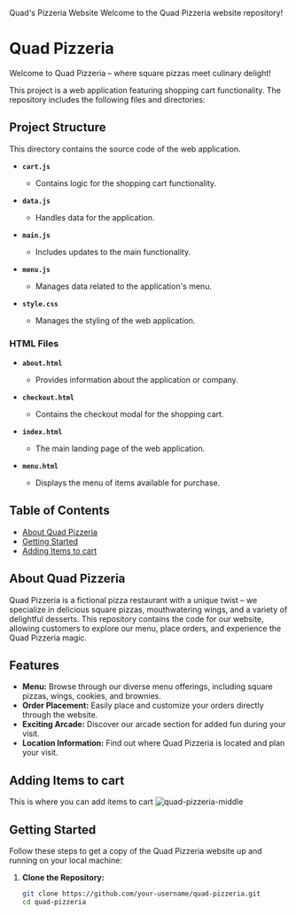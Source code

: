 Quad's Pizzeria Website
Welcome to the Quad Pizzeria website repository! 
# Quad Pizzeria

Welcome to Quad Pizzeria – where square pizzas meet culinary delight!

This project is a web application featuring shopping cart functionality. The repository includes the following files and directories:

## Project Structure


This directory contains the source code of the web application.

- **`cart.js`**
  - Contains logic for the shopping cart functionality.

- **`data.js`**
  - Handles data for the application.

- **`main.js`**
  - Includes updates to the main functionality.

- **`menu.js`**
  - Manages data related to the application's menu.

- **`style.css`**
  - Manages the styling of the web application.


### HTML Files

- **`about.html`**
  - Provides information about the application or company.

- **`checkout.html`**
  - Contains the checkout modal for the shopping cart.

- **`index.html`**
  - The main landing page of the web application.

- **`menu.html`**
  - Displays the menu of items available for purchase.


## Table of Contents

- [About Quad Pizzeria](#about-quad-pizzeria)
- [Getting Started](#getting-started)
- [Adding Items to cart](#adding-items-to-cart)


## About Quad Pizzeria

Quad Pizzeria is a fictional pizza restaurant with a unique twist – we specialize in delicious square pizzas, mouthwatering wings, and a variety of delightful desserts. This repository contains the code for our website, allowing customers to explore our menu, place orders, and experience the Quad Pizzeria magic.

## Features

- **Menu:** Browse through our diverse menu offerings, including square pizzas, wings, cookies, and brownies.
- **Order Placement:** Easily place and customize your orders directly through the website.
- **Exciting Arcade:** Discover our arcade section for added fun during your visit.
- **Location Information:** Find out where Quad Pizzeria is located and plan your visit.

## Adding Items to cart
 This is where you can add items to cart
![quad-pizzeria-middle](https://github.com/quaydrionb/quad-pizzeria/assets/99278263/919a65c0-6990-492d-9848-764826d950b2)

## Getting Started

Follow these steps to get a copy of the Quad Pizzeria website up and running on your local machine:

1. **Clone the Repository:**
   ```bash
   git clone https://github.com/your-username/quad-pizzeria.git
   cd quad-pizzeria

